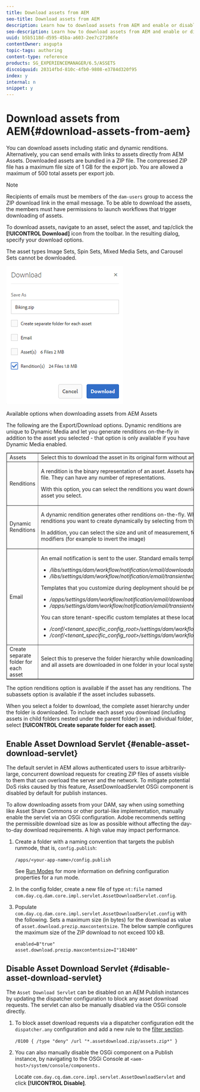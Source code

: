 ```yaml
---
title: Download assets from AEM
seo-title: Download assets from AEM
description: Learn how to download assets from AEM and enable or disable the download functionality.
seo-description: Learn how to download assets from AEM and enable or disable the download functionality.
uuid: b5b5118d-d595-45ba-a603-2ee7c27106fe
contentOwner: asgupta
topic-tags: authoring
content-type: reference
products: SG_EXPERIENCEMANAGER/6.5/ASSETS
discoiquuid: 20314fbd-810c-4fb0-9808-e3784d320f95
index: y
internal: n
snippet: y
---
```


# Download assets from AEM{#download-assets-from-aem}

You can download assets including static and dynamic renditions. Alternatively, you can send emails with links to assets directly from AEM Assets. Downloaded assets are bundled in a ZIP file. The compressed ZIP file has a maximum file size of 1 GB for the export job. You are allowed a maximum of 500 total assets per export job.

>[!NOTE]
>
>Recipients of emails must be members of the `dam-users` group to access the ZIP download link in the email message. To be able to download the assets, the members must have permissions to launch workflows that trigger downloading of assets.

To download assets, navigate to an asset, select the asset, and tap/click the **[!UICONTROL Download]** icon from the toolbar. In the resulting dialog, specify your download options.

The asset types Image Sets, Spin Sets, Mixed Media Sets, and Carousel Sets cannot be downloaded.

![Options when downloading in AEM Assets](assets/asset_download_dialog.png)

Available options when downloading assets from AEM Assets

The following are the Export/Download options. Dynamic renditions are unique to Dynamic Media and let you generate renditions on-the-fly in addition to the asset you selected - that option is only available if you have Dynamic Media enabled.

<table border="1" cellpadding="1" cellspacing="0"> 
 <tbody> 
  <tr> 
   <td>Assets</td> 
   <td>Select this to download the asset in its original form without any renditions.</td> 
  </tr> 
  <tr> 
   <td>Renditions<br /> </td> 
   <td><p>A rendition is the binary representation of an asset. Assets have a primary representation - that of the uploaded file. They can have any number of representations.</p> <p>With this option, you can select the renditions you want downloaded. The renditions available depend on the asset you select.<br /> </p> </td> 
  </tr> 
  <tr> 
   <td>Dynamic Renditions<br /> </td> 
   <td><p>A dynamic rendition generates other renditions on-the-fly. When you select this option, you also select the renditions you want to create dynamically by selecting from the <a href="https://helpx.adobe.com/experience-manager/6-5/assets/using/image-presets.html">Image Preset</a> list.</p> <p>In addition, you can select the size and unit of measurement, format, color space, resolution, and any image modifiers (for example to invert the image)</p> </td> 
  </tr> 
  <tr> 
   <td>Email</td> 
   <td><p>An email notification is sent to the user. Standard emails templates are available at the following locations:</p> 
    <ul> 
     <li><i>/libs/settings/dam/workflow/notification/email/downloadasset</i></li> 
     <li><i>/libs/settings/dam/workflow/notification/email/transientworkflowcompleted</i></li> 
    </ul> <p>Templates that you customize during deployment should be present at these locations:</p> 
    <ul> 
     <li><i>/apps/settings/dam/workflow/notification/email/downloadasset</i></li> 
     <li><i>/apps/settings/dam/workflow/notification/email/transientworkflowcompleted</i></li> 
    </ul> <p>You can store tenant-specific custom templates at these locations:</p> 
    <ul> 
     <li><i>/conf/&lt;tenant_specific_config_root&gt;/settings/dam/workflow/notification/email/downloadasset</i></li> 
     <li><i>/conf/&lt;tenant_specific_config_root&gt;/settings/dam/workflow/notification/email/transientworkflowcompleted</i></li> 
    </ul> </td> 
  </tr> 
  <tr> 
   <td>Create separate folder for each asset</td> 
   <td>Select this to preserve the folder hierarchy while downloading assets. By default, the folder hierarchy is ignored and all assets are downloaded in one folder in your local system</td> 
  </tr> 
 </tbody> 
</table>

The option renditions option is available if the asset has any renditions. The subassets option is available if the asset includes subassets.

When you select a folder to download, the complete asset hierarchy under the folder is downloaded. To include each asset you download (including assets in child folders nested under the parent folder) in an individual folder, select **[!UICONTROL Create separate folder for each asset]**.

## Enable Asset Download Servlet {#enable-asset-download-servlet}

The default servlet in AEM allows authenticated users to issue arbitrarily-large, concurrent download requests for creating ZIP files of assets visible to them that can overload the server and the network. To mitigate potential DoS risks caused by this feature, AssetDownloadServlet OSGi component is disabled by default for publish instances.

To allow downloading assets from your DAM, say when using something like Asset Share Commons or other portal-like implementation, manually enable the servlet via an OSGi configuration. Adobe recommends setting the permissible download size as low as possible without affecting the day-to-day download requirements. A high value may impact performance.

1. Create a folder with a naming convention that targets the publish runmode, that is, `config.publish`:

   `/apps/<your-app-name>/config.publish`

   See [Run Modes](/sites/deploying/using/configure-runmodes.md#defining-configuration-properties-for-a-run-mode) for more information on defining configuration properties for a run mode.

1. In the config folder, create a new file of type `nt:file` named `com.day.cq.dam.core.impl.servlet.AssetDownloadServlet.config`.
1. Populate `com.day.cq.dam.core.impl.servlet.AssetDownloadServlet.config` with the following. Sets a maximum size (in bytes) for the download as value of `asset.download.prezip.maxcontentsize`. The below sample configures the maximum size of the ZIP download to not exceed 100 kB.

   ```
   enabled=B"true"
   asset.download.prezip.maxcontentsize=I"102400"
   ```

## Disable Asset Download Servlet {#disable-asset-download-servlet}

The `Asset Download Servlet` can be disabled on an AEM Publish instances by updating the dispatcher configuration to block any asset download requests. The servlet can also be manually disabled via the OSGi console directly.

1. To block asset download requests via a dispatcher configuration edit the `dispatcher.any` configuration and add a new rule to the [filter section](https://docs.adobe.com/content/help/en/experience-manager-dispatcher/using/configuring/dispatcher-configuration.html#defining-a-filter).

   `/0100 { /type "deny" /url "*.assetdownload.zip/assets.zip*" }`

1. You can also manually disable the OSGi component on a Publish instance, by navigating to the OSGi Console at `<aem-host>/system/console/components.`

   Locate `com.day.cq.dam.core.impl.servlet.AssetDownloadServlet` and click **[!UICONTROL Disable]**.

